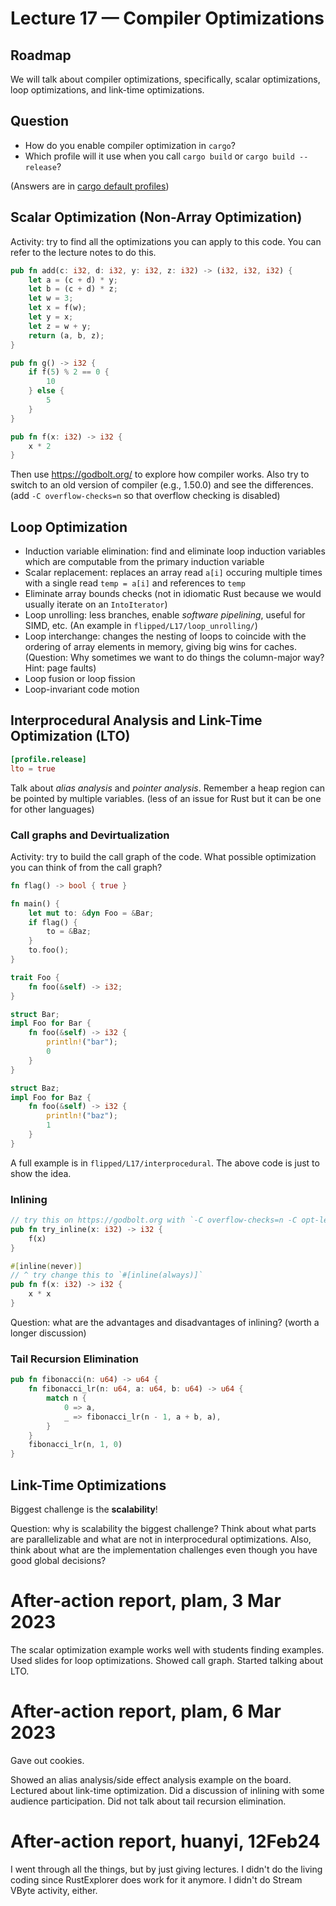 # Lecture 17 — Compiler Optimizations

## Roadmap

We will talk about compiler optimizations, specifically, scalar optimizations,
loop optimizations, and link-time optimizations.

## Question

* How do you enable compiler optimization in `cargo`?
* Which profile will it use when you call `cargo build` or `cargo build
  --release`?

(Answers are in [cargo default
profiles](https://doc.rust-lang.org/cargo/reference/profiles.html#default-profiles))

## Scalar Optimization (Non-Array Optimization)

Activity: try to find all the optimizations you can apply to this code. You can
refer to the lecture notes to do this.

```rust
pub fn add(c: i32, d: i32, y: i32, z: i32) -> (i32, i32, i32) {
    let a = (c + d) * y;
    let b = (c + d) * z;
    let w = 3;
    let x = f(w);
    let y = x;
    let z = w + y;
    return (a, b, z);
}

pub fn g() -> i32 {
    if f(5) % 2 == 0 {
        10
    } else {
        5
    }
}

pub fn f(x: i32) -> i32 {
    x * 2
}
```

Then use <https://godbolt.org/> to explore how compiler works. Also try to
switch to an old version of compiler (e.g., 1.50.0) and see the differences.
(add `-C overflow-checks=n` so that overflow checking is disabled)

## Loop Optimization

* Induction variable elimination: find and eliminate loop induction variables
  which are computable from the primary induction variable
* Scalar replacement: replaces an array read `a[i]` occuring multiple times with
  a single read `temp = a[i]` and references to `temp`
* Eliminate array bounds checks (not in idiomatic Rust because we would usually
  iterate on an `IntoIterator`)
* Loop unrolling: less branches, enable *software pipelining*, useful for SIMD,
  etc. (An example in `flipped/L17/loop_unrolling/`)
* Loop interchange: changes the nesting of loops to coincide with the ordering
  of array elements in memory, giving big wins for caches. (Question: Why
  sometimes we want to do things the column-major way? Hint: page faults)
* Loop fusion or loop fission
* Loop-invariant code motion

## Interprocedural Analysis and Link-Time Optimization (LTO)

```toml
[profile.release]
lto = true
```

Talk about *alias analysis* and *pointer analysis*. Remember a heap region can
be pointed by multiple variables. (less of an issue for Rust but it can be one
for other languages)

### Call graphs and Devirtualization

Activity: try to build the call graph of the code. What possible optimization
you can think of from the call graph?

```rust
fn flag() -> bool { true }

fn main() {
    let mut to: &dyn Foo = &Bar;
    if flag() {
        to = &Baz;
    }
    to.foo();
}

trait Foo {
    fn foo(&self) -> i32;
}

struct Bar;
impl Foo for Bar {
    fn foo(&self) -> i32 {
        println!("bar");
        0
    }
}

struct Baz;
impl Foo for Baz {
    fn foo(&self) -> i32 {
        println!("baz");
        1
    }
}
```

A full example is in `flipped/L17/interprocedural`. The above code is just to
show the idea.


### Inlining

```rust
// try this on https://godbolt.org with `-C overflow-checks=n -C opt-level=1`
pub fn try_inline(x: i32) -> i32 {
    f(x)
}

#[inline(never)]
// ^ try change this to `#[inline(always)]`
pub fn f(x: i32) -> i32 {
    x * x
}
```

Question: what are the advantages and disadvantages of inlining? (worth a longer
discussion)

### Tail Recursion Elimination

```rust
pub fn fibonacci(n: u64) -> u64 {
    fn fibonacci_lr(n: u64, a: u64, b: u64) -> u64 {
        match n {
            0 => a,
            _ => fibonacci_lr(n - 1, a + b, a),
        }
    }
    fibonacci_lr(n, 1, 0)
}
```

## Link-Time Optimizations

Biggest challenge is the **scalability**!

Question: why is scalability the biggest challenge? Think about what parts are
parallelizable and what are not in interprocedural optimizations. Also, think
about what are the implementation challenges even though you have good global
decisions?

# After-action report, plam, 3 Mar 2023

The scalar optimization example works well with students finding examples.
Used slides for loop optimizations. Showed call graph. Started talking about LTO.

# After-action report, plam, 6 Mar 2023

Gave out cookies.

Showed an alias analysis/side effect analysis example on the board.
Lectured about link-time optimization. Did a discussion of inlining
with some audience participation. Did not talk about tail recursion elimination.

# After-action report, huanyi, 12Feb24

I went through all the things, but by just giving lectures. I didn't do the
living coding since RustExplorer does work for it anymore. I didn't do Stream
VByte activity, either.
